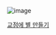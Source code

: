 ![image](https://github.com/koreaIT-study/programmers/assets/92290312/5645d68d-cb04-4fb7-91ff-91a1aa591199)

[교점에 별 만들기](https://school.programmers.co.kr/learn/courses/30/lessons/87377)
